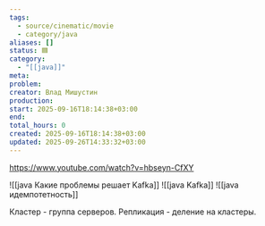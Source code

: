 ```yaml
---
tags:
  - source/cinematic/movie
  - category/java
aliases: []
status: 🟦
category:
  - "[[java]]"
meta: 
problem: 
creator: Влад Мишустин
production: 
start: 2025-09-16T18:14:38+03:00
end: 
total_hours: 0
created: 2025-09-16T18:14:38+03:00
updated: 2025-09-26T14:33:32+03:00
---
```


https://www.youtube.com/watch?v=hbseyn-CfXY

![[java Какие проблемы решает Kafka]]
![[java Kafka]]
![[java идемпотетность]]

Кластер - группа серверов.
Репликация - деление на кластеры.
